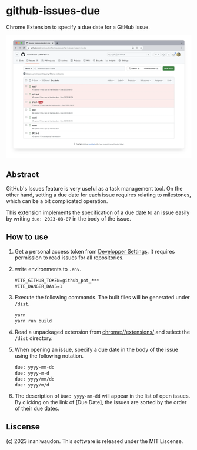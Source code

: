 # github-issues-due

Chrome Extension to specify a due date for a GitHub Issue.

![Screenshot](thumbnail.webp)

## Abstract

GitHub's Issues feature is very useful as a task management tool. On the other hand, setting a due date for each issue requires relating to milestones, which can be a bit complicated operation.

This extension implements the specification of a due date to an issue easily by writing `due: 2023-08-07` in the body of the issue.

## How to use

1. Get a personal access token from [Developper Settings](https://github.com/settings/apps). It requires permission to read issues for all repositories.

2. write environments to `.env`.

    ```
    VITE_GITHUB_TOKEN=github_pat_***
    VITE_DANGER_DAYS=1
    ```

3. Execute the following commands. The built files will be generated under `/dist`.

    ```
    yarn
    yarn run build
    ```

4. Read a unpackaged extension from [chrome://extensions/](chrome://extensions/) and select the `/dist` directory.

5. When opening an issue, specify a due date in the body of the issue using the following notation.

    ```
    due: yyyy-mm-dd
    due: yyyy-m-d
    due: yyyy/mm/dd
    due: yyyy/m/d
    ```

6. The description of `Due: yyyy-mm-dd` will appear in the list of open issues. By clicking on the link of [Due Date], the issues are sorted by the order of their due dates.

## Liscense

(c) 2023 inaniwaudon. This software is released under the MIT Liscense.
